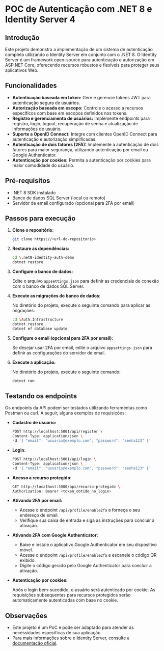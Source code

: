 # POC de Autenticação com .NET 8 e Identity Server 4

## Introdução

Este projeto demonstra a implementação de um sistema de autenticação completo utilizando o Identity Server em conjunto com o .NET 8. O Identity Server é um framework open-source para autenticação e autorização em ASP.NET Core, oferecendo recursos robustos e flexíveis para proteger seus aplicativos Web.

## Funcionalidades

- **Autenticação baseada em token:** Gere e gerencie tokens JWT para autenticação segura de usuários.
- **Autorização baseada em escopo:** Controle o acesso a recursos específicos com base em escopos definidos nos tokens.
- **Registro e gerenciamento de usuários:** Implemente endpoints para registro, login, logout, recuperação de senha e atualização de informações de usuário.
- **Suporte a OpenID Connect:** Integre com clientes OpenID Connect para autenticação e autorização simplificadas.
- **Autenticação de dois fatores (2FA):** Implemente a autenticação de dois fatores para maior segurança, utilizando autenticação por email ou Google Authenticator.
- **Autenticação por cookies:** Permita a autenticação por cookies para maior comodidade do usuário.

## Pré-requisitos

- .NET 8 SDK instalado
- Banco de dados SQL Server (local ou remoto)
- Servidor de email configurado (opcional para 2FA por email)

## Passos para execução

1. **Clone o repositório:**

    ```bash
    git clone https://<url-do-repositorio>
    ```

2. **Restaure as dependências:**

    ```bash
    cd \.net8-identity-auth-demo
    dotnet restore
    ```

3. **Configure o banco de dados:**

    Edite o arquivo `appsettings.json` para definir as credenciais de conexão com o banco de dados SQL Server.

4. **Execute as migrações do banco de dados:**

    No diretório do projeto, execute o seguinte comando para aplicar as migrações:

    ```bash
    cd \Auth.Infrastructure
    dotnet restore  
    dotnet ef database update
    ```

5. **Configure o email (opcional para 2FA por email):**

    Se desejar usar 2FA por email, edite o arquivo `appsettings.json` para definir as configurações do servidor de email.

6. **Execute a aplicação:**

    No diretório do projeto, execute o seguinte comando:

    ```bash
    dotnet run
    ```

## Testando os endpoints

Os endpoints da API podem ser testados utilizando ferramentas como Postman ou curl. A seguir, alguns exemplos de requisições:

- **Cadastro de usuário:**

    ```bash
    POST http://localhost:5001/api/register \
    Content-Type: application/json \
    -d '{ "email": "usuario@exemplo.com", "password": "senha123" }'
    ```

- **Login:**

    ```bash
    POST http://localhost:5001/api/login \
    Content-Type: application/json \
    -d '{ "email": "usuario@exemplo.com", "password": "senha123" }'
    ```

- **Acesso a recurso protegido:**

    ```bash
    GET http://localhost:5000/api/recurso-protegido \
    Authorization: Bearer <token_obtido_no_login>
    ```

- **Ativando 2FA por email:**

    - Acesse o endpoint `/api/profile/enable2fa` e forneça o seu endereço de email.
    - Verifique sua caixa de entrada e siga as instruções para concluir a ativação.

- **Ativando 2FA com Google Authenticator:**

    - Baixe e instale o aplicativo Google Authenticator em seu dispositivo móvel.
    - Acesse o endpoint `/api/profile/enable2fa` e escaneie o código QR exibido.
    - Digite o código gerado pelo Google Authenticator para concluir a ativação.

- **Autenticação por cookies:**

    Após o login bem-sucedido, o usuário será autenticado por cookie. As requisições subsequentes para recursos protegidos serão automaticamente autenticadas com base no cookie.

## Observações

- Este projeto é um PoC e pode ser adaptado para atender às necessidades específicas de sua aplicação.
- Para mais informações sobre o Identity Server, consulte a [documentação oficial](https://identityserver4.readthedocs.io/).

